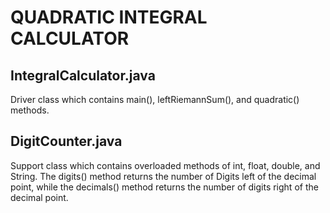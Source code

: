 # QUADRATIC INTEGRAL CALCULATOR


## IntegralCalculator.java
Driver class which contains main(), leftRiemannSum(), and quadratic() methods.

## DigitCounter.java 
Support class which contains overloaded methods of int, float, double, and String. The digits() method returns the number of Digits left of the decimal point, while the decimals() method returns the number of digits right of the decimal point.
